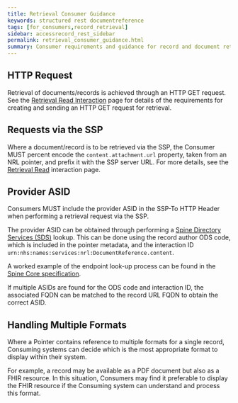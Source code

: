 ```yaml
---
title: Retrieval Consumer Guidance
keywords: structured rest documentreference
tags: [for_consumers,record_retrieval]
sidebar: accessrecord_rest_sidebar
permalink: retrieval_consumer_guidance.html
summary: Consumer requirements and guidance for record and document retrieval. 
---
```


## HTTP Request

Retrieval of documents/records is achieved through an HTTP GET request. See the [Retrieval Read Interaction](retrieval_interaction_read.html) page for details of the requirements for creating and sending an HTTP GET request for retrieval.

## Requests via the SSP

Where a document/record is to be retrieved via the SSP, the Consumer MUST percent encode the `content.attachment.url` property, taken from an NRL pointer, and prefix it with the SSP server URL. For more details, see the [Retrieval Read](retrieval_interaction_read.html#retrieval-via-the-ssp) interaction page.

## Provider ASID

Consumers MUST include the provider ASID in the SSP-To HTTP Header when performing a retrieval request via the SSP.

The provider ASID can be obtained through performing a [Spine Directory Services (SDS)](https://developer.nhs.uk/apis/spine-core-1-0/build_directory.html) lookup. This can be done using the record author ODS code, which is included in the pointer metadata, and the interaction ID `urn:nhs:names:services:nrl:DocumentReference.content`.

A worked example of the endpoint look-up process can be found in the [Spine Core specification](https://developer.nhs.uk/apis/spine-core-1-0/build_endpoints_example_spine_fhir.html).

If multiple ASIDs are found for the ODS code and interaction ID, the associated FQDN can be matched to the record URL FQDN to obtain the correct ASID.

## Handling Multiple Formats

Where a Pointer contains reference to multiple formats for a single record, Consuming systems can decide which is the most appropriate format to display within their system.

For example, a record may be available as a PDF document but also as a FHIR resource. In this situation, Consumers may find it preferable to display the FHIR resource if the Consuming system can understand and process this format.
